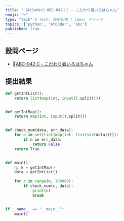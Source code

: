 ```yaml
---
title: "［AtCoder］ABC-042｜C - こだわり者いろはちゃん"
emoji: "⌨️"
type: "tech" # tech: 技術記事 / idea: アイデア
topics: ['python', 'AtCoder', 'abc']
published: true
---
```


## 設問ページ

- 🔗[ABC-042 C - こだわり者いろはちゃん](https://atcoder.jp/contests/abc042/tasks/arc058_a)

## 提出結果

```python
def getIntList():
    return list(map(int, input().split()))


def getIntMap():
    return map(int, input().split())


def check_num(data, err_data):
    for n in set(list(map(int, list(str(data))))):
        if n in err_data:
            return False
    return True


def main():
    n, k = getIntMap()
    data = getIntList()

    for c in range(n, 100000):
        if check_num(c, data):
            print(c)
            break


if __name__ == "__main__":
    main()
```
